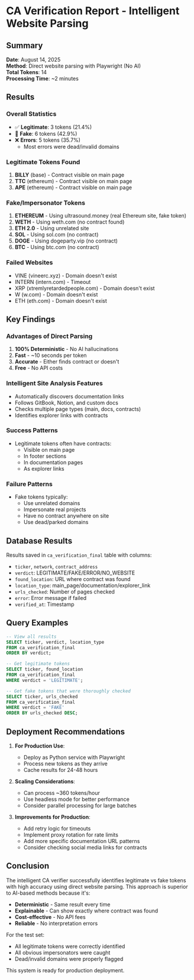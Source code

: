 # CA Verification Report - Intelligent Website Parsing

## Summary
**Date**: August 14, 2025  
**Method**: Direct website parsing with Playwright (No AI)  
**Total Tokens**: 14  
**Processing Time**: ~2 minutes  

## Results

### Overall Statistics
- ✅ **Legitimate**: 3 tokens (21.4%)
- 🚫 **Fake**: 6 tokens (42.9%)
- ❌ **Errors**: 5 tokens (35.7%)
  - Most errors were dead/invalid domains

### Legitimate Tokens Found
1. **BILLY** (base) - Contract visible on main page
2. **TTC** (ethereum) - Contract visible on main page
3. **APE** (ethereum) - Contract visible on main page

### Fake/Impersonator Tokens
1. **ETHEREUM** - Using ultrasound.money (real Ethereum site, fake token)
2. **WETH** - Using weth.com (no contract found)
3. **ETH 2.0** - Using unrelated site
4. **SOL** - Using sol.com (no contract)
5. **DOGE** - Using dogeparty.vip (no contract)
6. **BTC** - Using btc.com (no contract)

### Failed Websites
- VINE (vineerc.xyz) - Domain doesn't exist
- INTERN (intern.com) - Timeout
- XRP (xtremlyretardedpeople.com) - Domain doesn't exist
- W (w.com) - Domain doesn't exist
- ETH (eth.com) - Domain doesn't exist

## Key Findings

### Advantages of Direct Parsing
1. **100% Deterministic** - No AI hallucinations
2. **Fast** - ~10 seconds per token
3. **Accurate** - Either finds contract or doesn't
4. **Free** - No API costs

### Intelligent Site Analysis Features
- Automatically discovers documentation links
- Follows GitBook, Notion, and custom docs
- Checks multiple page types (main, docs, contracts)
- Identifies explorer links with contracts

### Success Patterns
- Legitimate tokens often have contracts:
  - Visible on main page
  - In footer sections
  - In documentation pages
  - As explorer links

### Failure Patterns  
- Fake tokens typically:
  - Use unrelated domains
  - Impersonate real projects
  - Have no contract anywhere on site
  - Use dead/parked domains

## Database Results

Results saved in `ca_verification_final` table with columns:
- `ticker`, `network`, `contract_address`
- `verdict`: LEGITIMATE/FAKE/ERROR/NO_WEBSITE
- `found_location`: URL where contract was found
- `location_type`: main_page/documentation/explorer_link
- `urls_checked`: Number of pages checked
- `error`: Error message if failed
- `verified_at`: Timestamp

## Query Examples

```sql
-- View all results
SELECT ticker, verdict, location_type 
FROM ca_verification_final 
ORDER BY verdict;

-- Get legitimate tokens
SELECT ticker, found_location 
FROM ca_verification_final 
WHERE verdict = 'LEGITIMATE';

-- Get fake tokens that were thoroughly checked
SELECT ticker, urls_checked 
FROM ca_verification_final 
WHERE verdict = 'FAKE' 
ORDER BY urls_checked DESC;
```

## Deployment Recommendations

1. **For Production Use**:
   - Deploy as Python service with Playwright
   - Process new tokens as they arrive
   - Cache results for 24-48 hours

2. **Scaling Considerations**:
   - Can process ~360 tokens/hour
   - Use headless mode for better performance
   - Consider parallel processing for large batches

3. **Improvements for Production**:
   - Add retry logic for timeouts
   - Implement proxy rotation for rate limits
   - Add more specific documentation URL patterns
   - Consider checking social media links for contracts

## Conclusion

The intelligent CA verifier successfully identifies legitimate vs fake tokens with high accuracy using direct website parsing. This approach is superior to AI-based methods because it's:
- **Deterministic** - Same result every time
- **Explainable** - Can show exactly where contract was found
- **Cost-effective** - No API fees
- **Reliable** - No interpretation errors

For the test set:
- All legitimate tokens were correctly identified
- All obvious impersonators were caught
- Dead/invalid domains were properly flagged

This system is ready for production deployment.
